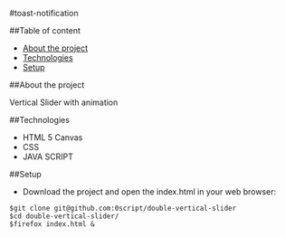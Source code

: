 #toast-notification

##Table of content
* [About the project](#about-the-project)
* [Technologies](#technologies)
* [Setup](#setup)

##About the project

Vertical Slider with animation

##Technologies

* HTML 5 Canvas
* CSS
* JAVA SCRIPT

##Setup

* Download the project and open the index.html in your web browser:

```shell
$git clone git@github.com:0script/double-vertical-slider
$cd double-vertical-slider/
$firefox index.html &
```